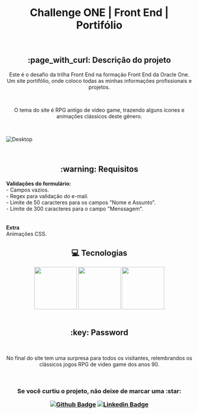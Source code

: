 <h1 align="center"> Challenge ONE | Front End | Portifólio </h1>

<br>

<h2 align="center"> :page_with_curl: Descrição do projeto </h2>

<p align="center">Este é o desafio da trilha Front End na formação Front End da Oracle One. Um site portifólio, onde coloco todas as minhas informações profissionais e projetos.</p><br>
<p align="center">O tema do site é RPG antigo de video game, trazendo alguns ícones e animações clássicos deste gênero.</p><br>

![Desktop](https://images2.imgbox.com/ef/3a/XomC043g_o.png)

<br>

<h2 align="center"> :warning: Requisitos </h2>
<b>Validações do formulário:</b><br>
- Campos vazios.<br>
- Regex para validação do e-mail.<br>
- Limite de 50 caracteres para os campos "Nome e Assunto".<br>
- Limite de 300 caracteres para o campo "Menssagem".<br>
<br><br>
<b>Extra</b><br>
Animações CSS.

<br>

<h2 align="center"> 💻 Tecnologias </h2>

<div align="center">
<img src="https://cdn.jsdelivr.net/gh/devicons/devicon/icons/html5/html5-plain-wordmark.svg" width=115>
<img src="https://cdn.jsdelivr.net/gh/devicons/devicon/icons/css3/css3-plain-wordmark.svg" width=115>
<img src="https://cdn.jsdelivr.net/gh/devicons/devicon/icons/javascript/javascript-original.svg" width=115>
<div>

<br>
<h2 align="center"> :key: Password </h2><br>
<p align="center"> No final do site tem uma surpresa para todos os visitantes, relembrandos os clássicos jogos RPG de video game dos anos 90. </p>
<br>


<h3 align="center"> Se você curtiu o projeto, não deixe de marcar uma :star:

[![Github Badge](https://img.shields.io/badge/-Github-000?style=flat-square&logo=Github&logoColor=white&link=https://github.com/luizlimadev)](https://github.com/luizlimadev)
[![Linkedin Badge](https://img.shields.io/badge/-LinkedIn-blue?style=flat-square&logo=Linkedin&logoColor=white&link=https://www.linkedin.com/in/luizlima-dev/)](https://www.linkedin.com/in/luizlima-dev/)

